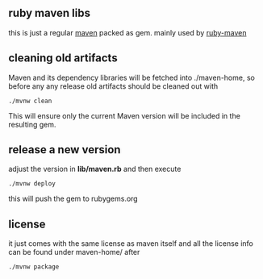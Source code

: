 ruby maven libs
---------------

this is just a regular [maven](maven.apache.org) packed as gem. mainly used by [ruby-maven](github.com/jruby/ruby-maven)

cleaning old artifacts
---------------

Maven and its dependency libraries will be fetched into ./maven-home, so before any any release old artifacts should be cleaned out with

    ./mvnw clean

This will ensure only the current Maven version will be included in the resulting gem.

release a new version
---------------

adjust the version in **lib/maven.rb** and then execute

    ./mvnw deploy

this will push the gem to rubygems.org

license
------

it just comes with the same license as maven itself and all the license info can be found under maven-home/ after

    ./mvnw package



